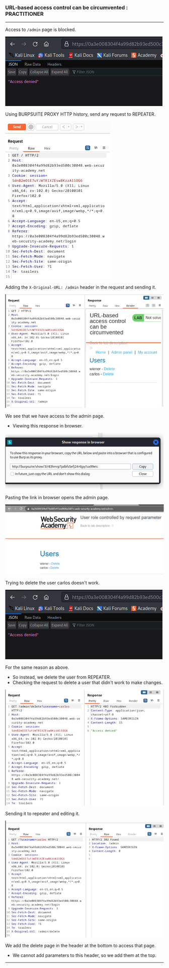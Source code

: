 ### URL-based access control can be circumvented : PRACTITIONER

---

Access to `/admin` page is blocked.

![](./screenshots/lab5-denied.png)

Using BURPSUITE PROXY HTTP history, send any request to REPEATER.

![](./screenshots/lab5-home.png)

Adding the `X-Original-URL: /admin` header in the request and sending it.

![](./screenshots/lab5-pass.png)

We see that we have access to the admin page.
- Viewing this response in browser.

![](./screenshots/lab5-browser.png)

Pasting the link in browser opens the admin page.

![](./screenshots/lab3-admin-pan.png)

Trying to delete the user carlos doesn't work.

![](./screenshots/lab5-denied.png)

For the same reason as above.
- So instead, we delete the user from REPEATER.
- Checking the request to delete a user that didn't work to make changes.

![](./screenshots/lab5-req.png)

Sending it to repeater and editing it.

![](./screenshots/lab5-delete.png)

We add the delete page in the header at the bottom to access that page.
- We cannot add parameters to this header, so we add them at the top.


---




